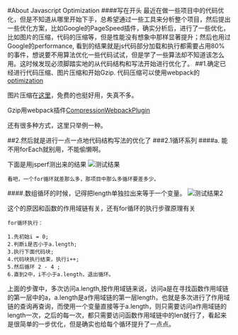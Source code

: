 #About Javascript Optimization
####写在开头
最近在做一些项目中的代码优化，但是不知道从哪里开始下手，总希望通过一些工具来分析整个项目，然后提出一些优化方案，比如Google的PageSpeed插件，确实分析后，进行了一些优化，比如图片的压缩，代码的压缩等，但是性能没有想象中那样显著提升；然后也用过Google的performance, 看到的结果就是js代码部分加载和执行都需要占用80%的事件，想说要不用算法优化一些代码试试，但是学了一些算法却不知道该怎么用。这时候发现必须脚踏实地的从代码结构和写法开始进行优化了。
##1.确定已经进行代码压缩、图片压缩和开始Gzip.
代码压缩可以使用webpack的[optimization](https://webpack.docschina.org/configuration/optimization/)

图片压缩在[这里](https://tinypng.com/)，免费的也挺好用，失真不多。

Gzip用webpack插件[CompressionWebpackPlugin](https://webpack.docschina.org/plugins/compression-webpack-plugin/)

还有很多种方式，这里只举例一种。

##2.然后就是进行一点一点地代码结构写法的优化了
###2.1循环系列
####a. 能不用forEach就别用，不能偷懒啊。

下面是用jsperf测出来的结果
![测试结果](https://www.ydtx08.cn/wordpress/wp-content/uploads/2019/07/屏幕快照-2019-07-23-上午10.51.30.png)

    看吧，一个for循环就差那么多，那项目中那么多循环要差多少。

####.数组循环的时候，记得把length单独拉出来等于一个变量。
![测试结果2](https://www.ydtx08.cn/wordpress/wp-content/uploads/2019/07/屏幕快照-2019-07-23-上午10.59.39.png)

这个的原因和函数的作用域链有关，还有for循环的执行步骤原理有关

    for循环执行：

    1.先初始i = 0;
    2.判断i是否小于a.length;
    3.执行下面代码块;
    4.代码块执行结束，执行i++;
    5.然后循环 2 - 4 ;
    6.直到2中，i不小于a.length，退出循环。

上面的步骤中，多次访问a.length,按作用域链来说，访问a是在寻找函数作用域链的第一层中的a，a.length是a作用域链的第一层length，也就是多次进行了作用域链的查询再查询，而使用一个变量直接等于a.length，则只需要访问a作用域链的length一次，之后的每一次，都只需要访问函数作用域链中的len就行了，看起来是很简单的一步优化，但是确实也给每个循环提升了一点点。

